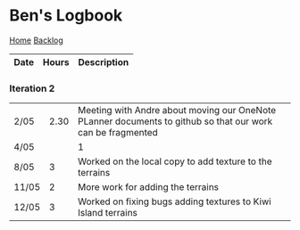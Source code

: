 # Ben's Logbook
[Home](../README.md)
[Backlog](../Backlog.md)

| Date | Hours | Description |
|---|---|---|
 
### Iteration 2
| | | |
|---|---|---|
|2/05|2.30| Meeting with Andre about moving our OneNote PLanner documents to github so that our work can be fragmented
|4/05||1| Meeting with Andre and Alex. Discussed our documentation and use of git, adding dcoumentation to our readme with Andre.
|8/05|3| Worked on the local copy to add texture to the terrains
|11/05|2| More work for adding the terrains
|12/05|3| Worked on fixing bugs adding textures to Kiwi Island terrains
